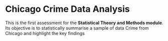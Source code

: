 # Chicago Crime Data Analysis
This is the first assessment for the **Statistical Theory and Methods module**. Its objective is to statistically summarise a sample of data Crime from Chicago and highlight the key findings
